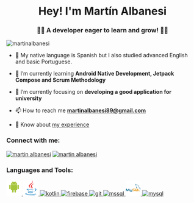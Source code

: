 <h1 align="center">Hey! I'm Martín Albanesi</h1>
<h3 align="center">👨‍💻 A developer eager to learn and grow! 👨‍💻</h3>

<p align="left"> <img src="https://komarev.com/ghpvc/?username=martinalbanesi&label=Profile%20views&color=0e75b6&style=flat" alt="martinalbanesi" /> </p>

- 💬 My native language is Spanish but I also studied advanced English and basic Portuguese.

- 🌱 I’m currently learning **Android Native Development, Jetpack Compose and Scrum Methodology**

- 🎯 I’m currently focusing on **developing a good application for university**

- 📫 How to reach me **martinalbanesi89@gmail.com**

- 📄 Know about [my experience](https://drive.google.com/file/d/1J5knYQx7gyz4u-tKZZmJY_DKlVgTJp2p/view?usp=share_link)



<h3 align="left">Connect with me:</h3>
<p align="left">
<a href="https://www.linkedin.com/in/martin-albanesi/" target="blank"><img align="center" src="https://raw.githubusercontent.com/rahuldkjain/github-profile-readme-generator/master/src/images/icons/Social/linked-in-alt.svg" alt="martin albanesi" height="30" width="40" /></a>
<a href="https://stackoverflow.com/users/19537023/martin-albanesi?tab=profile" target="blank"><img align="center" src="https://raw.githubusercontent.com/rahuldkjain/github-profile-readme-generator/master/src/images/icons/Social/stack-overflow.svg" alt="martin albanesi" height="30" width="40" /></a>

<h3 align="left">Languages and Tools:</h3>

<p align="left"> 
  
  <a href="https://developer.android.com" target="_blank" rel="noreferrer"> 
    <img src="https://raw.githubusercontent.com/devicons/devicon/master/icons/android/android-original-wordmark.svg" alt="android" width="40" height="40"/>
  </a> 
  
  <a href="https://www.java.com" target="_blank" rel="noreferrer"> 
    <img src="https://raw.githubusercontent.com/devicons/devicon/master/icons/java/java-original.svg" alt="java" width="40" height="40"/>
  </a> 
  
  <a href="https://kotlinlang.org" target="_blank" rel="noreferrer"> 
    <img src="https://www.vectorlogo.zone/logos/kotlinlang/kotlinlang-icon.svg" alt="kotlin" width="40" height="40"/> 
  </a> 
  
  <a href="https://firebase.google.com/" target="_blank" rel="noreferrer"> 
    <img src="https://www.vectorlogo.zone/logos/firebase/firebase-icon.svg" alt="firebase" width="40" height="40"/>
  </a> 
  
  <a href="https://git-scm.com/" target="_blank" rel="noreferrer"> 
    <img src="https://www.vectorlogo.zone/logos/git-scm/git-scm-icon.svg" alt="git" width="40" height="40"/> 
  </a> 
  
  <a href="https://www.microsoft.com/en-us/sql-server" target="_blank" rel="noreferrer"> 
    <img src="https://www.svgrepo.com/show/303229/microsoft-sql-server-logo.svg" alt="mssql" width="40" height="40"/> 
  </a> 
  
  <a href="https://www.mysql.com/" target="_blank" rel="noreferrer"> 
    <img src="https://raw.githubusercontent.com/devicons/devicon/master/icons/mysql/mysql-original-wordmark.svg" alt="mysql" width="40" height="40"/> 
  </a>

  <a href="https://user-images.githubusercontent.com/25181517/192107858-fe19f043-c502-4009-8c47-476fc89718ad.png" target="_blank" rel="noreferrer"> 
    <img src="https://user-images.githubusercontent.com/25181517/192107858-fe19f043-c502-4009-8c47-476fc89718ad.png" alt="mysql" width="40" height="40"/> 
  </a>
  
</p>

